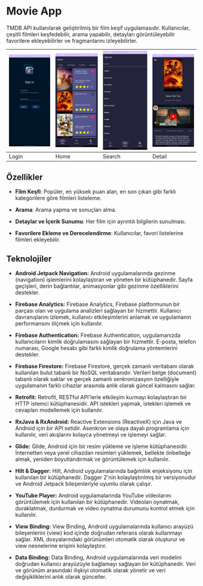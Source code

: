 # Movie App

TMDB API kullanılarak geliştirilmiş bir film keşif uygulamasıdır. Kullanıcılar, çeşitli filmleri keşfedebilir, arama yapabilir, detayları görüntüleyebilir favorilere ekleyebilirler ve fragmanlarını izleyebilirler.

| ![1](https://raw.githubusercontent.com/ZEABAY/MovieApp/main/secreenShoots/Login.jpg) | ![2](https://raw.githubusercontent.com/ZEABAY/MovieApp/main/secreenShoots/Home.jpg) | ![3](https://raw.githubusercontent.com/ZEABAY/MovieApp/main/secreenShoots/Search.jpg) | ![4](https://raw.githubusercontent.com/ZEABAY/MovieApp/main/secreenShoots/Detail.jpg) |
|---|---|---|---|
| Login | Home | Search | Detail |

## Özellikler

- **Film Keşfi**: Popüler, en yüksek puan alan, en son çıkan gibi farklı kategorilere göre filmleri listeleme.
  
- **Arama**: Arama yapma ve sonuçları alma.
  
- **Detaylar ve İçerik Sunumu**: Her film için ayrıntılı bilgilerin sunulması. 

- **Favorilere Ekleme ve Derecelendirme**: Kullanıcılar, favori listelerine filmleri ekleyebilir.

## Teknolojiler
- **Android Jetpack Navigation:** Android uygulamalarında gezinme (navigation) işlemlerini kolaylaştıran ve yöneten bir kütüphanedir. Sayfa geçişleri, derin bağlantılar, animasyonlar gibi gezinme özelliklerini destekler.

- **Firebase Analytics:** Firebase Analytics, Firebase platformunun bir parçası olan ve uygulama analizleri sağlayan bir hizmettir. Kullanıcı davranışlarını izlemek, kullanıcı etkileşimlerini anlamak ve uygulamanın performansını ölçmek için kullanılır.

- **Firebase Authentication:** Firebase Authentication, uygulamanızda kullanıcıların kimlik doğrulamasını sağlayan bir hizmettir. E-posta, telefon numarası, Google hesabı gibi farklı kimlik doğrulama yöntemlerini destekler.

- **Firebase Firestore:** Firebase Firestore, gerçek zamanlı veritabanı olarak kullanılan bulut tabanlı bir NoSQL veritabanıdır. Verileri belge (document) tabanlı olarak saklar ve gerçek zamanlı senkronizasyon özelliğiyle uygulamanın farklı cihazlar arasında anlık olarak güncel kalmasını sağlar.

- **Retrofit:** Retrofit, RESTful API'lerle etkileşim kurmayı kolaylaştıran bir HTTP istemci kütüphanesidir. API istekleri yapmak, istekleri işlemek ve cevapları modellemek için kullanılır.

- **RxJava & RxAndroid:** Reactive Extensions (ReactiveX) için Java ve Android için bir API setidir. Asenkron ve olaya dayalı programlama için kullanılır, veri akışlarını kolayca yönetmeyi ve işlemeyi sağlar.

- **Glide:** Glide, Android için bir resim yükleme ve işleme kütüphanesidir. İnternetten veya yerel cihazdan resimleri yüklemek, bellekte önbelleğe almak, yeniden boyutlandırmak ve görüntülemek için kullanılır.

- **Hilt & Dagger:** Hilt, Android uygulamalarında bağımlılık enjeksiyonu için kullanılan bir kütüphanedir. Dagger 2'nin kolaylaştırılmış bir versiyonudur ve Android Jetpack bileşenleriyle uyumlu olarak çalışır.

- **YouTube Player:** Android uygulamalarında YouTube videolarını görüntülemek için kullanılan bir kütüphanedir. Videoları oynatmak, duraklatmak, durdurmak ve video oynatma durumunu kontrol etmek için kullanılır.

- **View Binding:** View Binding, Android uygulamalarında kullanıcı arayüzü bileşenlerini (view) kod içinde doğrudan referans olarak kullanmayı sağlar. XML dosyalarındaki görünümleri otomatik olarak oluşturur ve view nesnelerine erişimi kolaylaştırır.

- **Data Binding:** Data Binding, Android uygulamalarında veri modelini doğrudan kullanıcı arayüzüyle bağlamayı sağlayan bir kütüphanedir. Veri ve görünüm arasındaki ilişkiyi otomatik olarak yönetir ve veri değişikliklerini anlık olarak günceller.
